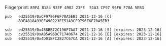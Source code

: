 Fingerprint: `89FA 8184 93EF 4902 23FE  51A3 CF97 96F6 F70A 5EB3`

```
pub   ed25519/0xCF9796F6F70A5EB3 2021-12-16 [C]
      89FA818493EF490223FE51A3CF9796F6F70A5EB3

sub   ed25519/0x488BB72C196F7AA7 2021-12-16 [S] [expires: 2023-12-16]
sub   cv25519/0xA85A96DC71740674 2021-12-16 [E] [expires: 2023-12-16]
sub   ed25519/0x4D01BFC2827C67CA 2021-12-16 [A] [expires: 2023-12-16]
```
